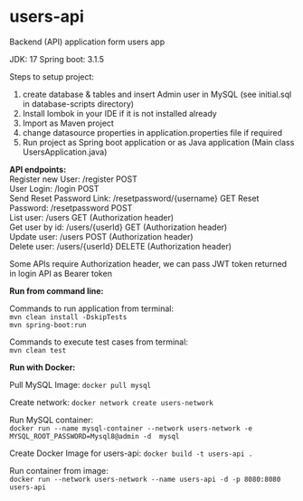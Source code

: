 # users-api
Backend (API) application form users app 

JDK: 17
Spring boot: 3.1.5

Steps to setup project:

1. create database & tables and insert Admin user in MySQL (see initial.sql in database-scripts directory)
2. Install lombok in your IDE if it is not installed already
3. Import as Maven project
4. change datasource properties in application.properties file if required
5. Run project as Spring boot application or as Java application (Main class UsersApplication.java)

**API endpoints:**  
Register new User: /register	POST  
User Login: /login	POST  
Send Reset Password Link: /resetpassword/{username}	GET
Reset Password: /resetpassword	POST  
List user: /users	GET (Authorization header)  
Get user by id: /users/{userId}	GET (Authorization header)  
Update user: /users	POST (Authorization header)  
Delete user: /users/{userId}	DELETE (Authorization header)



Some APIs require Authorization header, we can pass JWT token returned in login API as Bearer token


**Run from command line:**

Commands to run application from terminal:  
`mvn clean install -DskipTests`  
`mvn spring-boot:run`

Commands to execute test cases from terminal:  
`mvn clean test`


**Run with Docker:**  

Pull MySQL Image: `docker pull mysql`

Create network: `docker network create users-network`

Run MySQL container:  
`docker run --name mysql-container --network users-network -e MYSQL_ROOT_PASSWORD=Mysql8@admin -d  mysql`

Create Docker Image for users-api: 
`docker build -t users-api .`

Run container from image:  
`docker run --network users-network --name users-api -d -p 8080:8080 users-api`